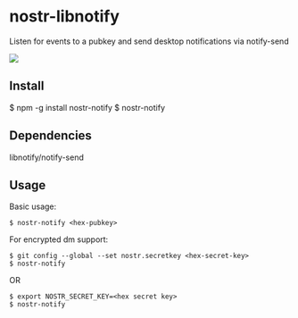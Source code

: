 
nostr-libnotify
===============

Listen for events to a pubkey and send desktop notifications via notify-send

![](https://jb55.com/s/58bfcd8f9c00cf4a.png)

Install
-------

$ npm -g install nostr-notify
$ nostr-notify

Dependencies
------------

libnotify/notify-send


Usage
-----

Basic usage:

    $ nostr-notify <hex-pubkey>

For encrypted dm support:

    $ git config --global --set nostr.secretkey <hex-secret-key>
    $ nostr-notify

OR

    $ export NOSTR_SECRET_KEY=<hex secret key>
    $ nostr-notify
